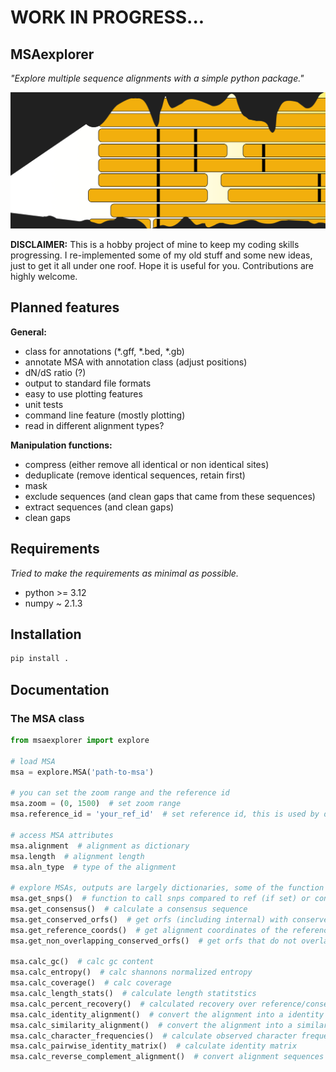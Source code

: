 # WORK IN PROGRESS...

## MSAexplorer
_"Explore multiple sequence alignments with a simple python package."_ 

![MSAexplorer](msa_explorer.png)

**DISCLAIMER:** This is a hobby project of mine to keep my coding skills progressing. I re-implemented some of my old stuff and some new ideas, just to get it all under one roof. Hope it is useful for you. Contributions are highly welcome.

## Planned features

**General:**

  - class for annotations (*.gff, *.bed, *.gb)
  - annotate MSA with annotation class (adjust positions)
  - dN/dS ratio (?)
  - output to standard file formats
  - easy to use plotting features
  - unit tests
  - command line feature (mostly plotting)
  - read in different alignment types?

**Manipulation functions:**
  - compress (either remove all identical or non identical sites)
  - deduplicate (remove identical sequences, retain first)
  - mask
  - exclude sequences (and clean gaps that came from these sequences)
  - extract sequences (and clean gaps)
  - clean gaps

## Requirements

_Tried to make the requirements as minimal as possible._

- python >= 3.12
- numpy ~ 2.1.3

## Installation

```bash
pip install .
```

## Documentation

### The MSA class

```python
from msaexplorer import explore

# load MSA
msa = explore.MSA('path-to-msa')

# you can set the zoom range and the reference id
msa.zoom = (0, 1500)  # set zoom range
msa.reference_id = 'your_ref_id'  # set reference id, this is used by different functions (otherwise consensus is used)

# access MSA attributes
msa.alignment  # alignment as dictionary
msa.length  # alignment length
msa.aln_type  # type of the alignment

# explore MSAs, outputs are largely dictionaries, some of the function are only for DNA/RNA
msa.get_snps()  # function to call snps compared to ref (if set) or consensus
msa.get_consensus()  # calculate a consensus sequence
msa.get_conserved_orfs()  # get orfs (including internal) with conserved start and stop position. identity is also calculated.
msa.get_reference_coords()  # get alignment coordinates of the reference
msa.get_non_overlapping_conserved_orfs()  # get orfs that do not overlap, additional a min identity can be set

msa.calc_gc()  # calc gc content
msa.calc_entropy()  # calc shannons normalized entropy
msa.calc_coverage()  # calc coverage
msa.calc_length_stats()  # calculate length statitstics
msa.calc_percent_recovery()  # calculated recovery over reference/consensus sequence
msa.calc_identity_alignment()  # convert the alignment into a identity alignment 
msa.calc_similarity_alignment()  # convert the alignment into a similartity alignment based on different similarity matrices
msa.calc_character_frequencies()  # calculate observed character frequencies
msa.calc_pairwise_identity_matrix()  # calculate identity matrix
msa.calc_reverse_complement_alignment()  # convert alignment sequences to reverese complement
```